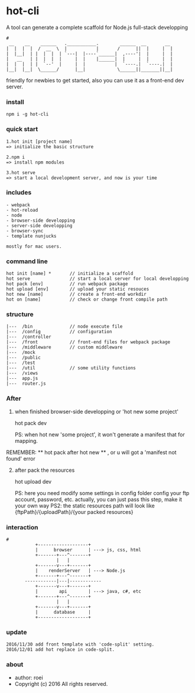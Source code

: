 # hot-cli

A tool can generate a complete scaffold for Node.js full-stack developping

    #
     __    __    ______   .___________.        ______  __       __
    |  |  |  |  /  __  \  |           |       /      ||  |     |  |
    |  |__|  | |  |  |  | `---|  |----`______|  ,----'|  |     |  |
    |   __   | |  |  |  |     |  |    |______|  |     |  |     |  |
    |  |  |  | |  `--'  |     |  |           |  `----.|  `----.|  |
    |__|  |__|  \______/      |__|            \______||_______||__|

friendly for newbies to get started, also you can use it as a front-end dev server.

### install

    npm i -g hot-cli

### quick start

    1.hot init [project name]
    => initialize the basic structure

    2.npm i
    => install npm modules

    3.hot serve
    => start a local development server, and now is your time

### includes

    - webpack
    - hot-reload
    - node
    - browser-side developping
    - server-side developping
    - browser-sync
    - template nunjucks

    mostly for mac users.

### command line

    hot init [name] *       // initialize a scaffold
    hot serve               // start a local server for local developping
    hot pack [env]          // run webpack package
    hot upload [env]        // upload your static resouces
    hot new [name]          // create a front-end workdir
    hot on [name]           // check or change front compile path

### structure

    |---  /bin              // node execute file
    |---  /config           // configuration
    |---  /controller
    |---  /front            // front-end files for webpack package
    |---  /middleware       // custom middleware
    |---  /mock
    |---  /public
    |---  /test
    |---  /util             // some utility functions
    |---  /views
    |---  app.js
    |---  router.js


### After
1. when finished browser-side developping or 'hot new some project'

    hot pack dev

    PS: when hot new 'some project', it won't generate a manifest that for mapping.

REMEMBER: ** hot pack after hot new ** , or u will got a 'manifest not found' error

2. after pack the resources

    hot upload dev

    PS: here you need modify some settings in config folder
        config your ftp account, password, etc.
        actually, you can just pass this step, make it your own way
    PS2: the static resources path will look like {ftpPath}/{uploadPath}/{your packed resources}

### interaction

    #
               +-------------------+
               |      browser      | ---> js, css, html
               +-------+---^-------+
                       |   |
               +-------v---+-------+
               |    renderServer   | ---> Node.js
               +-------+---^-------+
           ------------|---|------------
               +-------v---+-------+
               |        api        | ---> java, c#, etc
               +-------+---^-------+
                       |   |
               +-------v---+-------+
               |      database     |
               +-------------------+

### update

    2016/11/30 add front template with 'code-split' setting.
    2016/12/01 add hot replace in code-split.

### about
- author: roei
- Copyright (c) 2016 All rights reserved.
